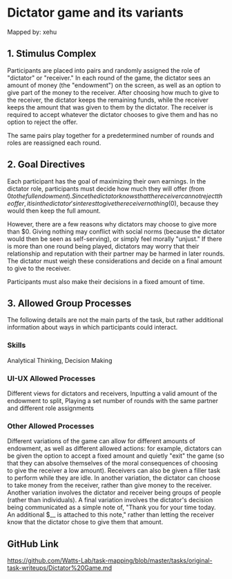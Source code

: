 # Dictator game and its variants

Mapped by: xehu 

## 1. Stimulus Complex 
Participants are placed into pairs and randomly assigned the role of "dictator" or "receiver." In each round of the game, the dictator sees an amount of money (the "endowment") on the screen, as well as an option to give part of the money to the receiver. After choosing how much to give to the receiver, the dictator keeps the remaining funds, while the receiver keeps the amount that was given to them by the dictator. The receiver is required to accept whatever the dictator chooses to give them and has no option to reject the offer. 

The same pairs play together for a predetermined number of rounds and roles are reassigned each round.

## 2. Goal Directives 
Each participant has the goal of maximizing their own earnings. In the dictator role, participants must decide how much they will offer (from $0 to the full endowment). Since the dictator knows that the receiver cannot reject the offer, it is in the dictator's interest to give the receiver nothing ($0), because they would then keep the full amount.

However, there are a few reasons why dictators may choose to give more than $0. Giving nothing may conflict with social norms (because the dictator would then be seen as self-serving), or simply feel morally "unjust." If there is more than one round being played, dictators may worry that their relationship and reputation with their partner may be harmed in later rounds. The dictator must weigh these considerations and decide on a final amount to give to the receiver.

Participants must also make their decisions in a fixed amount of time.

## 3. Allowed Group Processes 
The following details are not the main parts of the task, but rather additional information about ways in which participants could interact.

### Skills 
Analytical Thinking, Decision Making

### UI-UX Allowed Processes
Different views for dictators and receivers, Inputting a valid amount of the endowment to split, Playing a set number of rounds with the same partner and different role assignments

### Other Allowed Processes
Different variations of the game can allow for different amounts of endowment, as well as different allowed actions: for example, dictators can be given the option to accept a fixed amount and quietly "exit" the game (so that they can absolve themselves of the moral consequences of choosing to give the receiver a low amount). Receivers can also be given a filler task to perform while they are idle. In another variation, the dictator can choose to take money from the receiver, rather than give money to the receiver. Another variation involves the dictator and receiver being groups of people (rather than individuals). A final variation involves the dictator's decision being communicated as a simple note of, "Thank you for your time today. An additional $__ is attached to this note," rather than letting the receiver know that the dictator chose to give them that amount.

## GitHub Link 
https://github.com/Watts-Lab/task-mapping/blob/master/tasks/original-task-writeups/Dictator%20Game.md